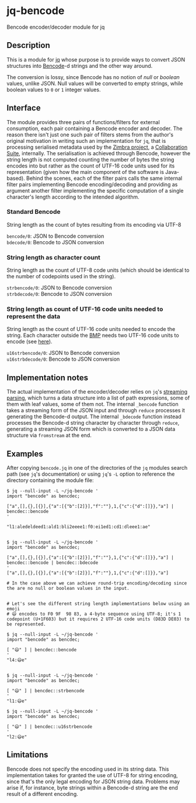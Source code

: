 # jq-bencode
Bencode encoder/decoder module for jq

## Description

This is a module for [jq](https://stedolan.github.io/jq) whose purpose is to provide ways to convert JSON structures into [Bencode](https://en.wikipedia.org/wiki/Bencode)-d strings and the other way around.

The conversion is lossy, since Bencode has no notion of _null_ or _boolean_ values, unlike JSON. Null values will be converted to empty strings, while boolean values to `0` or `1` integer values.

## Interface

The module provides three pairs of functions/filters for external consumption, each pair containing a Bencode encoder and decoder.
The reason there isn't just one such pair of filters stems from the author's original motivation in writing such an implementation for `jq`, that is processing serialised metadata used by the [Zimbra project](https://github.com/Zimbra), a [Collaboration Suite](https://en.wikipedia.org/wiki/Zimbra), internally. The serialisation is achieved through Bencode, however the string length is not computed counting the number of bytes the string encodes into but rather as the count of UTF-16 code units used for its representation (given how the main component of the software is Java-based).
Behind the scenes, each of the filter pairs calls the same internal filter pairs implementing Bencode encoding/decoding and providing as argument another filter implementing the specific computation of a single character's length according to the intended algorithm.

### Standard Bencode

String length as the count of bytes resulting from its encoding via UTF-8

`bencode/0`: JSON to Bencode conversion  
`bdecode/0`: Bencode to JSON conversion


### String length as character count

String length as the count of UTF-8 code units (which should be identical to the number of codepoints used in the string).

`strbencode/0`: JSON to Bencode conversion  
`strbdecode/0`: Bencode to JSON conversion


### String length as count of UTF-16 code units needed to represent the data

String length as the count of UTF-16 code units needed to encode the string. Each character outside the [BMP](https://en.wikipedia.org/wiki/Plane_(Unicode)#Basic_Multilingual_Plane) needs two UTF-16 code units to encode (see [here](https://en.wikipedia.org/wiki/UTF-16#Code_points_from_U+010000_to_U+10FFFF)).

`u16strbencode/0`: JSON to Bencode conversion  
`u16strbdecode/0`: Bencode to JSON conversion

## Implementation notes

The actual implementation of the encoder/decoder relies on `jq`'s [streaming parsing](https://stedolan.github.io/jq/manual/#Streaming), which turns a data structure into a list of path expressions, some of them with leaf values, some of them not.
The internal `_bencode` function takes a streaming form of the JSON input and through `reduce` processes it generating the Bencode-d output.
The internal `_bdecode` function instead processes the Bencode-d string character by character through `reduce`, generating a streaming JSON form which is converted to a JSON data structure via `fromstream` at the end.

## Examples

After copying `bencode.jq` in one of the directories of the `jq` modules search path (see `jq`'s documentation) or using `jq`'s `-L` option to reference the directory containing the module file:

```
$ jq --null-input -L ~/jq-bencode '
import "bencode" as bencdec;

["a",[],{},[{}],{"a":[{"b":[2]}],"f":""},1,{"c":{"d":[]}},"a"] | bencdec::bencode
'

"l1:aledeldeed1:ald1:bli2eeee1:f0:ei1ed1:cd1:dleee1:ae"


$ jq --null-input -L ~/jq-bencode '
import "bencode" as bencdec;

["a",[],{},[{}],{"a":[{"b":[2]}],"f":""},1,{"c":{"d":[]}},"a"] | bencdec::bencode | bencdec::bdecode
'
["a",[],{},[{}],{"a":[{"b":[2]}],"f":""},1,{"c":{"d":[]}},"a"]

# In the case above we can achieve round-trip encoding/decoding since the are no null or boolean values in the input.


# Let's see the different string length implementations below using an emoji
# 😃 encodes to F0 9F  98 83, a 4-byte sequence using UTF-8; it's 1 codepoint (U+1F603) but it requires 2 UTF-16 code units (D83D DE03) to be represented.

$ jq --null-input -L ~/jq-bencode '
import "bencode" as bencdec;

[ "😃" ] | bencdec::bencode
'
"l4:😃e"


$ jq --null-input -L ~/jq-bencode '
import "bencode" as bencdec;

[ "😃" ] | bencdec::strbencode
'
"l1:😃e"

$ jq --null-input -L ~/jq-bencode '
import "bencode" as bencdec;

[ "😃" ] | bencdec::u16strbencode
'
"l2:😃e"

```

## Limitations

Bencode does not specify the encoding used in its string data. This implementation takes for granted the use of UTF-8 for string encoding, since that's the only legal encoding for JSON string data. Problems may arise if, for instance, byte strings within a Bencode-d string are the end result of a different encoding.
